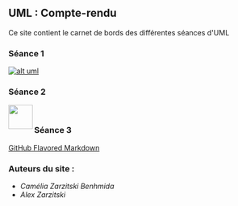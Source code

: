 ## UML : Compte-rendu

Ce site contient le carnet de bords des différentes séances d'UML

### Séance 1 
[![alt uml](http://fortimelp.fr/250-large_default/formation-uml-analyse-et-conception-4-jours.jpg)](https://chouette3000.github.io/ProjetUML/Seance1/)

### Séance 2
[<img src="http://fortimelp.fr/250-large_default/formation-uml-analyse-et-conception-4-jours.jpg" align="left" height="48" width="48" ><br>](https://chouette3000.github.io/ProjetUML/Seance2/)

### Séance 3
[GitHub Flavored Markdown](https://chouette3000.github.io/ProjetUML/Seance3/)

	
### Auteurs du site : 

- _Camélia Zarzitski Benhmida_ 
- _Alex Zarzitski_
